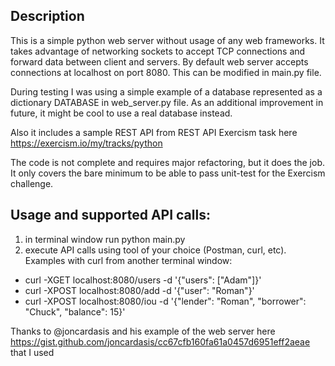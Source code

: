 ## Description
This is a simple python web server without usage of any web frameworks.
It takes advantage of networking sockets to accept TCP connections and forward data between client and servers.
By default web server accepts connections at localhost on port 8080. This can be modified in main.py file.

During testing I was using a simple example of a database represented as a dictionary DATABASE in web_server.py file.
As an additional improvement in future, it might be cool to use a real database instead.

Also it includes a sample REST API from REST API Exercism task here https://exercism.io/my/tracks/python

The code is not complete and requires major refactoring, but it does the job. It only covers the bare minimum
to be able to pass unit-test for the Exercism challenge.

## Usage and supported API calls:

1) in terminal window run python main.py 
2) execute API calls using tool of your choice (Postman, curl, etc). Examples with curl from another terminal window:
- curl -XGET localhost:8080/users -d '{"users": ["Adam"]}'
- curl -XPOST localhost:8080/add -d '{"user": "Roman"}'
- curl -XPOST localhost:8080/iou -d '{"lender": "Roman", "borrower": "Chuck", "balance": 15}'    

Thanks to @joncardasis and his example of the web server here https://gist.github.com/joncardasis/cc67cfb160fa61a0457d6951eff2aeae 
that I used  